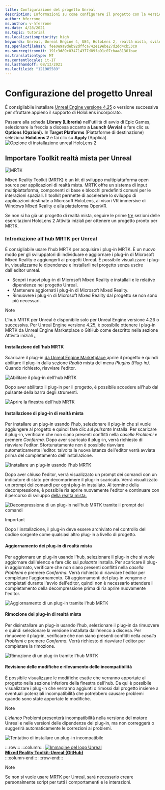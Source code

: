 ```yaml
---
title: Configurazione del progetto Unreal
description: Informazioni su come configurare il progetto con la versione più recente di Unreal Engine e dello strumento di funzionalità di realtà mista.
author: hferrone
ms.author: v-hferrone
ms.date: 4/28/2021
ms.topic: tutorial
ms.localizationpriority: high
keywords: Unreal, Unreal Engine 4, UE4, HoloLens 2, realtà mista, sviluppo, funzionalità, nuovo progetto, emulatore, documentazione, guide, ologrammi, sviluppo di giochi, visore VR di realtà mista, visore VR di realtà mista windows, visore VR di realtà virtuale, aggiornato, strumenti, introduzione, nozioni di base, unreal, toolkit, hub, installazione, Windows, HoloLens, openxr, mrtk
ms.openlocfilehash: fee0e9a9deb92dffca742e19ebe27d2dd4cb53c0
ms.sourcegitcommit: 191c3d89c034714377d09fa91c07cbaa81301bae
ms.translationtype: MT
ms.contentlocale: it-IT
ms.lasthandoff: 08/13/2021
ms.locfileid: "121905589"
---
```

# <a name="setting-up-your-unreal-project"></a>Configurazione del progetto Unreal

È consigliabile installare [Unreal Engine versione 4.25](https://docs.unrealengine.com//GettingStarted/Installation/index.html) o versione successiva per sfruttare appieno il supporto di HoloLens incorporato.

Passare alla scheda **Library (Libreria)** nell'utilità di avvio di Epic Games, selezionare la freccia a discesa accanto **a Launch (Avvia)** e fare clic su **Options (Opzioni).** In **Target Platforms** (Piattaforme di destinazione) seleziona **HoloLens 2** e fai clic su **Apply** (Applica).
![Opzione di installazione unreal HoloLens 2](../images/Unreal_Install_Option_HoloLens2.png)

## <a name="import-mixed-reality-toolkit-for-unreal"></a>Importare Toolkit realtà mista per Unreal

![MRTK](../../design/images/MRTK_UX_Hero.png)

Mixed Reality Toolkit (MRTK) è un kit di sviluppo multipiattaforma open source per applicazioni di realtà mista. MRTK offre un sistema di input multipiattaforma, componenti di base e blocchi predefiniti comuni per le interazioni spaziali. Il toolkit permette di accelerare lo sviluppo di applicazioni destinate a Microsoft HoloLens, ai visori VR immersive di Windows Mixed Reality e alla piattaforma OpenVR.

Se non si ha già un progetto di realtà mista, seguire le prime [tre](tutorials/unreal-uxt-ch1.md) sezioni delle esercitazioni HoloLens 2 Attività iniziali per ottenere un progetto pronto per MRTK.

### <a name="introducing-the-mrtk-hub-for-unreal"></a>Introduzione all'hub MRTK per Unreal

È consigliabile usare l'hub MRTK per acquisire i plug-in MRTK. È un nuovo modo per gli sviluppatori di individuare e aggiornare i plug-in di Microsoft Mixed Reality e aggiungerli ai progetti Unreal. È possibile visualizzare i plug-in, visualizzarne le dipendenze e installarli nel progetto senza uscire dall'editor unreal.

- Scopri i nuovi plug-in di Microsoft Mixed Reality e installali e le relative dipendenze nel progetto Unreal.
- Mantenere aggiornati i plug-in di Microsoft Mixed Reality.
- Rimuovere i plug-in di Microsoft Mixed Reality dal progetto se non sono più necessari.

> [!NOTE]
> L'hub MRTK per Unreal è disponibile solo per Unreal Engine versione 4.26 o successiva. Per Unreal Engine versione 4.25, è possibile ottenere i plug-in MRTK da Unreal Engine Marketplace o GitHub come descritto nella sezione Attività iniziali [.](unreal-development-overview.md#1-getting-started)

#### <a name="installing-the-mrtk-hub"></a>Installazione dell'hub MRTK

Scaricare il plug-in [da Unreal Engine Marketplace,](https://www.unrealengine.com/marketplace/en-US/product/mixed-reality-toolkit-hub)aprire il progetto e quindi abilitare il plug-in dalla sezione _Realtà_ mista del menu _Plugins (Plug-in)._ Quando richiesto, riavviare l'editor.

![Abilitare il plug-in dell'hub MRTK](images/hub-enable-plugin.png)

Dopo aver abilitato il plug-in per il progetto, è possibile accedere all'hub dal pulsante della barra degli strumenti.

![Aprire la finestra dell'hub MRTK](images/hub-toolbar.png)

#### <a name="installing-mixed-reality-plugins"></a>Installazione di plug-in di realtà mista

Per installare un plug-in usando l'hub, selezionare il plug-in che si vuole aggiungere al progetto e quindi fare clic _sul pulsante_ Installa. Per scaricare il plug-in, verificare che non siano presenti conflitti nella _casella Problemi_ e premere _Conferma._ Dopo aver scaricato il plug-in, verrà richiesto di riavviare l'editor. Sfortunatamente non è possibile riavviare automaticamente l'editor. talvolta la nuova istanza dell'editor verrà avviata prima del completamento dell'installazione.

![Installare un plug-in usando l'hub MRTK](images/hub-download.png)

Dopo aver chiuso l'editor, verrà visualizzato un prompt dei comandi con un indicatore di stato per decomprimere il plug-in scaricato. Verrà visualizzato un prompt dei comandi per ogni plug-in installato. Al termine della decompressione, è possibile ria aprire nuovamente l'editor e continuare con il percorso di sviluppo [della realtà mista.](unreal-quickstart.md)

![Decompressione di un plug-in nell'hub MRTK tramite il prompt dei comandi](images/hub-unpack.png)

> [!IMPORTANT]
> Dopo l'installazione, il plug-in deve essere archiviato nel controllo del codice sorgente come qualsiasi altro plug-in a livello di progetto.

#### <a name="updating-mixed-reality-plugins"></a>Aggiornamento dei plug-in di realtà mista

Per aggiornare un plug-in usando l'hub, selezionare il plug-in che si vuole aggiornare dall'elenco e fare clic sul _pulsante_ Installa. Per scaricare il plug-in aggiornato, verificare che non siano presenti conflitti nella _casella Problemi_ e premere _Conferma._ Verrà richiesto di riavviare l'editor per completare l'aggiornamento. Gli aggiornamenti del plug-in vengono e completati durante l'avvio dell'editor, quindi non è necessario attendere il completamento della decompressione prima di ria aprire nuovamente l'editor.

![Aggiornamento di un plug-in tramite l'hub MRTK](images/hub-update.png)

#### <a name="removing-mixed-reality-plugins"></a>Rimozione dei plug-in di realtà mista

Per disinstallare un plug-in usando l'hub, selezionare il plug-in da rimuovere e quindi selezionare la versione installata dall'elenco a discesa. Per rimuovere il plug-in, verificare che non siano presenti conflitti nella _casella Problemi_ e premere _Conferma._ Verrà richiesto di riavviare l'editor per completare la rimozione.

![Rimozione di un plug-in tramite l'hub MRTK](images/hub-remove.png)

#### <a name="reviewing-changes-and-detecting-incompatibilities"></a>Revisione delle modifiche e rilevamento delle incompatibilità

È possibile visualizzare le modifiche esatte che verranno apportate al progetto nella sezione inferiore della finestra dell'hub. Da qui è possibile visualizzare i plug-in che verranno aggiunti o rimossi dal progetto insieme a eventuali potenziali incompatibilità che potrebbero causare problemi quando sono state apportate le modifiche.

> [!NOTE]
> _L'elenco_ Problemi presenterà incompatibilità nella versione del motore Unreal e nelle versioni delle dipendenze del plug-in, ma non correggerà o suggerirà automaticamente le correzioni ai problemi.

![Tentativo di installare un plug-in incompatibile](images/hub-issues.png)

:::row:::
    :::column:::
        <a href="https://github.com/Microsoft/MixedRealityToolkit-Unreal" target="_blank">![Immagine del logo Unreal](../images/MRTK-Unreal-Banner.png)<br>**Mixed Reality Toolkit-Unreal (GitHub)** </a><br>
    :::column-end:::
:::row-end:::

> [!NOTE]
> Se non si vuole usare MRTK per Unreal, sarà necessario creare personalmente script per tutti i comportamenti e le interazioni.